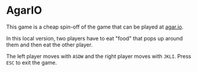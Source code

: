 AgarIO
======

This game is a cheap spin-off of the game that can be played at [agar.io](https://agar.io).

In this local version, two players have to eat "food" that pops up around them and then eat the other player.

The left player moves with `ASDW` and the right player moves with `JKLI`. Press `ESC` to exit the game.